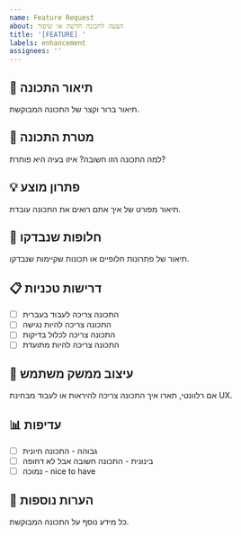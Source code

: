 ```yaml
---
name: Feature Request
about: הצעה לתכונה חדשה או שיפור
title: '[FEATURE] '
labels: enhancement
assignees: ''
---
```


## 🚀 תיאור התכונה
תיאור ברור וקצר של התכונה המבוקשת.

## 🎯 מטרת התכונה
למה התכונה הזו חשובה? איזו בעיה היא פותרת?

## 💡 פתרון מוצע
תיאור מפורט של איך אתם רואים את התכונה עובדת.

## 🔄 חלופות שנבדקו
תיאור של פתרונות חלופיים או תכונות שקיימות שנבדקו.

## 📋 דרישות טכניות
- [ ] התכונה צריכה לעבוד בעברית
- [ ] התכונה צריכה להיות נגישה
- [ ] התכונה צריכה לכלול בדיקות
- [ ] התכונה צריכה להיות מתועדת

## 🎨 עיצוב ממשק משתמש
אם רלוונטי, תארו איך התכונה צריכה להיראות או לעבוד מבחינת UX.

## 📊 עדיפות
- [ ] גבוהה - התכונה חיונית
- [ ] בינונית - התכונה חשובה אבל לא דחופה
- [ ] נמוכה - nice to have

## 📝 הערות נוספות
כל מידע נוסף על התכונה המבוקשת.